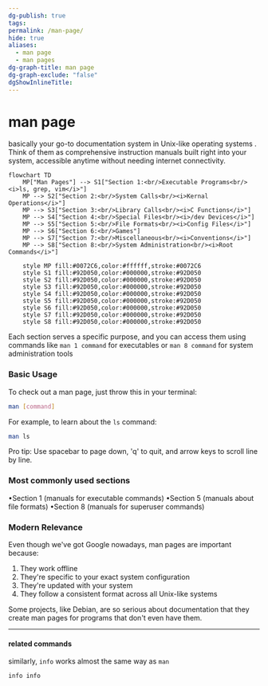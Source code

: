 ```yaml
---
dg-publish: true
tags: 
permalink: /man-page/
hide: true
aliases:
  - man page
  - man pages
dg-graph-title: man page
dg-graph-exclude: "false"
dgShowInlineTitle:
---
```

# man page
basically your go-to documentation system in Unix-like operating systems . Think of them as comprehensive instruction manuals built right into your system, accessible anytime without needing internet connectivity.

```mermaid
flowchart TD
    MP["Man Pages"] --> S1["Section 1:<br/>Executable Programs<br/><i>ls, grep, vim</i>"]
    MP --> S2["Section 2:<br/>System Calls<br/><i>Kernal Operations</i>"]
    MP --> S3["Section 3:<br/>Library Calls<br/><i>C Functions</i>"]
    MP --> S4["Section 4:<br/>Special Files<br/><i>/dev Devices</i>"]
    MP --> S5["Section 5:<br/>File Formats<br/><i>Config Files</i>"]
    MP --> S6["Section 6:<br/>Games"]
    MP --> S7["Section 7:<br/>Miscellaneous<br/><i>Conventions</i>"]
    MP --> S8["Section 8:<br/>System Administration<br/><i>Root Commands</i>"]

    style MP fill:#0072C6,color:#ffffff,stroke:#0072C6
    style S1 fill:#92D050,color:#000000,stroke:#92D050
    style S2 fill:#92D050,color:#000000,stroke:#92D050
    style S3 fill:#92D050,color:#000000,stroke:#92D050
    style S4 fill:#92D050,color:#000000,stroke:#92D050
    style S5 fill:#92D050,color:#000000,stroke:#92D050
    style S6 fill:#92D050,color:#000000,stroke:#92D050
    style S7 fill:#92D050,color:#000000,stroke:#92D050
    style S8 fill:#92D050,color:#000000,stroke:#92D050
```

Each section serves a specific purpose, and you can access them using commands like `man 1 command` for executables or `man 8 command` for system administration tools

### Basic Usage

To check out a man page, just throw this in your terminal:

```bash
man [command]
```

For example, to learn about the `ls` command:

```bash
man ls
```

Pro tip: Use spacebar to page down, 'q' to quit, and arrow keys to scroll line by line.

### Most commonly used sections
•Section 1 (manuals for executable commands)
•Section 5 (manuals about file formats)
•Section 8 (manuals for superuser commands)

### Modern Relevance

Even though we've got Google nowadays, man pages are important because:

1. They work offline
2. They're specific to your exact system configuration
3. They're updated with your system
4. They follow a consistent format across all Unix-like systems
 
Some projects, like Debian, are so serious about documentation that they create man pages for programs that don't even have them.

---------
#### related commands
similarly, `info` works almost the same way as `man`
```bash
info info
```
